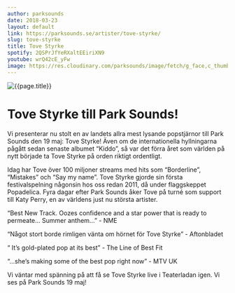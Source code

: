 ```yaml
---
author: parksounds
date: 2018-03-23
layout: default
link: https://parksounds.se/artister/tove-styrke/
slug: tove-styrke
title: Tove Styrke
spotify: 2QSPrJfYeRXaltEEiriXN9
youtube: wrQ42cE_yFw
image: https://res.cloudinary.com/parksounds/image/fetch/g_face,c_thumb,w_1200,h_630,f_auto/https://parksounds.se/images/artists/tove-styrke-park-sounds-2018.jpg
---
```


![{{page.title}}]({{page.image}})

# Tove Styrke till Park Sounds!

Vi presenterar nu stolt en av landets allra mest lysande popstjärnor till Park Sounds den 19 maj: Tove Styrke! Även om de internationella hyllningarna pågått sedan senaste albumet “Kiddo”, så var det förra året som världen på nytt började ta Tove Styrke på orden riktigt ordentligt. 

Idag har Tove över 100 miljoner streams med hits som “Borderline”, “Mistakes” och “Say my name”. Tove Styrke gjorde sin första festivalspelning någonsin hos oss redan 2011, då under flaggskeppet Popadelica. Fyra dagar efter Park Sounds åker Tove på turné som support till Katy Perry, en av världens just nu största artister. 

“Best New Track. Oozes confidence and a star power that is ready to permeate… Summer anthem...” - NME

“Något stort borde rimligen vänta om hörnet för Tove Styrke” - Aftonbladet

“ It’s gold-plated pop at its best” - The Line of Best Fit

“...she’s making some of the best pop right now” - MTV UK

Vi väntar med spänning på att få se Tove Styrke live i Teaterladan igen.  Vi ses på Park Sounds 19 maj!
